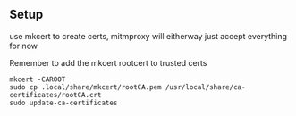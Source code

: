 ## Setup
use mkcert to create certs, mitmproxy will eitherway just accept everything for now

Remember to add the mkcert rootcert to trusted certs
```
mkcert -CAROOT
sudo cp .local/share/mkcert/rootCA.pem /usr/local/share/ca-certificates/rootCA.crt
sudo update-ca-certificates
```

